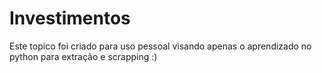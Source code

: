 # Investimentos

Este topico foi criado para uso pessoal visando apenas o aprendizado no python para extração e scrapping :) 
